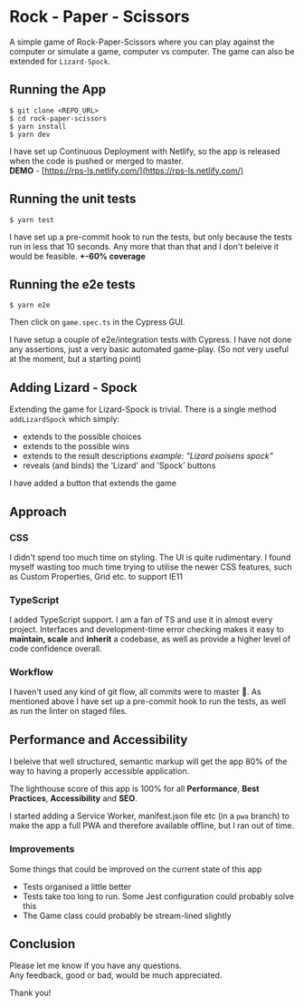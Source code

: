# Rock - Paper - Scissors 

A simple game of Rock-Paper-Scissors where you can play against the computer or simulate a game, computer vs computer. The game can also be extended for `Lizard-Spock`.

## Running the App

    $ git clone <REPO_URL>  
    $ cd rock-paper-scissors  
    $ yarn install  
    $ yarn dev 

I have set up Continuous Deployment with Netlify, so the app is released when the code is pushed or merged to master.   
**DEMO** - [https://rps-ls.netlify.com/](https://rps-ls.netlify.com/)

## Running the unit tests

    $ yarn test

I have set up a pre-commit hook to run the tests, but only because the tests run in less that 10 seconds. Any more that than that and I don't beleive it would be feasible. 
**+-60% coverage**

## Running the e2e tests

    $ yarn e2e

Then click on `game.spec.ts` in the Cypress GUI.

I have setup a couple of e2e/integration tests with Cypress. I have not done any assertions, just a very basic automated game-play. (So not very useful at the moment, but a starting point)

## Adding Lizard - Spock
Extending the game for Lizard-Spock is trivial. There is a single method `addLizardSpock` which simply:
- extends to the possible choices 
- extends to the possible wins
- extends to the result descriptions _example: "Lizard poisens spock"_
- reveals (and binds) the 'Lizard' and 'Spock' buttons

I have added a button that extends the game

## Approach

### CSS 
I didn't spend too much time on styling. The UI is quite rudimentary. I found myself wasting too much time trying to utilise the newer CSS features, such as Custom Properties, Grid etc. to support IE11

### TypeScript
I added TypeScript support. I am a fan of TS and use it in almost every project. Interfaces and development-time error checking makes it easy to **maintain, scale** and **inherit** a codebase, as well as provide a higher level of code confidence overall.

### Workflow
I haven't used any kind of git flow, all commits were to master :cowboy_hat_face:. As mentioned above I have set up a pre-commit hook to run the tests, as well as run the linter on staged files.

## Performance and Accessibility
I beleive that well structured, semantic markup will get the app 80% of the way to having a properly accessible application.  
 
The lighthouse score of this app is 100% for all **Performance**, **Best Practices**, **Accessibility** and **SEO**.

I started adding a Service Worker, manifest.json file etc (in a `pwa` branch) to make the app a full PWA and therefore available offline, but I ran out of time.

### Improvements
Some things that could be improved on the current state of this app

- Tests organised a little better
- Tests take too long to run. Some Jest configuration could probably solve this
- The Game class could probably be stream-lined slightly

## Conclusion

Please let me know if you have any questions.   
Any feedback, good or bad, would be much appreciated.

Thank you!